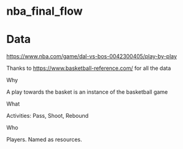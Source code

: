 # nba_final_flow

# Data

https://www.nba.com/game/dal-vs-bos-0042300405/play-by-play

Thanks to https://www.basketball-reference.com/ for all the data

Why 

A play towards the basket is an instance of the basketball game

What 

Activities: Pass, Shoot, Rebound

Who

Players. Named as resources.